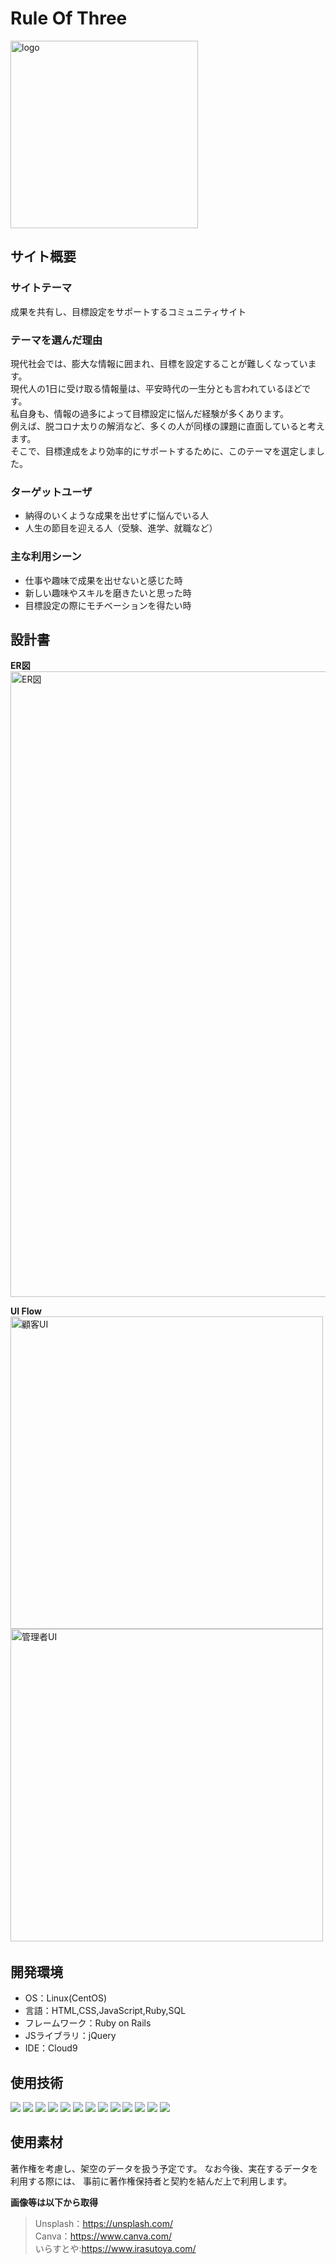# Rule Of Three
<img width="300" alt="logo" src="https://github.com/kamasuJL/rule-of-three/assets/156296235/0ed96778-f656-429d-ba72-92f1354102bc">  

## サイト概要
### サイトテーマ
成果を共有し、目標設定をサポートするコミュニティサイト

### テーマを選んだ理由
現代社会では、膨大な情報に囲まれ、目標を設定することが難しくなっています。  
現代人の1日に受け取る情報量は、平安時代の一生分とも言われているほどです。  
私自身も、情報の過多によって目標設定に悩んだ経験が多くあります。  
例えば、脱コロナ太りの解消など、多くの人が同様の課題に直面していると考えます。  
そこで、目標達成をより効率的にサポートするために、このテーマを選定しました。

### ターゲットユーザ
- 納得のいくような成果を出せずに悩んでいる人
- 人生の節目を迎える人（受験、進学、就職など）
​
### 主な利用シーン
- 仕事や趣味で成果を出せないと感じた時
- 新しい趣味やスキルを磨きたいと思った時
- 目標設定の際にモチベーションを得たい時
​
## 設計書
**ER図**
<img width="1001" alt="ER図" src="https://github.com/kamasuJL/rule-of-three/assets/156296235/aa286db3-8c3c-4b1b-8bfc-ae7aefb34281">

**UI Flow**
<img width="500" alt="顧客UI" src="https://github.com/kamasuJL/rule-of-three/assets/156296235/ca6642d5-8215-4635-90a2-af4629c763be">  
<img width="500" alt="管理者UI" src="https://github.com/kamasuJL/rule-of-three/assets/156296235/1ffd5383-4264-44f2-9d02-4a0d527c487c">
​
## 開発環境
- OS：Linux(CentOS)
- 言語：HTML,CSS,JavaScript,Ruby,SQL
- フレームワーク：Ruby on Rails
- JSライブラリ：jQuery
- IDE：Cloud9

## 使用技術
​[![](https://img.shields.io/badge/Ruby-CC342D?style=flat&logo=ruby&logoColor=white)](https://www.ruby-lang.org/)
[![](https://img.shields.io/badge/Ruby_on_Rails-CC0000?style=flat&logo=ruby-on-rails&logoColor=white)](https://rubyonrails.org/)
[![](https://img.shields.io/badge/HTML-1572B6?style=flat&logo=html5&logoColor=white&color=orange)](https://example.com)
[![](https://img.shields.io/badge/CSS-1572B6?style=flat&logo=css3&logoColor=white)](https://www.w3.org/Style/CSS/Overview.en.html)
[![](https://img.shields.io/badge/JavaScript-F7DF1E?style=flat&logo=javascript&logoColor=black)](https://developer.mozilla.org/en-US/docs/Web/JavaScript)
[![](https://img.shields.io/badge/Bootstrap-563D7C?style=flat&logo=bootstrap&logoColor=white)](https://getbootstrap.com/)
[![](https://img.shields.io/badge/GitHub-181717?style=flat&logo=github&logoColor=white)](https://github.com/)
[![](https://img.shields.io/badge/Git-F05032?style=flat&logo=git&logoColor=white)](https://git-scm.com/)
[![](https://img.shields.io/badge/Amazon_AWS-232F3E?style=flat&logo=amazon-aws&logoColor=white)](https://aws.amazon.com/)
[![](https://img.shields.io/badge/Amazon_EC2-232F3E?style=flat&logo=amazon-ec2&logoColor=white)](https://aws.amazon.com/ec2/)
[![](https://img.shields.io/badge/Amazon_RDS-232F3E?style=flat&logo=amazon-rds&logoColor=white)](https://aws.amazon.com/rds/)
[![](https://img.shields.io/badge/Nginx-009639?style=flat&logo=nginx&logoColor=white)](https://nginx.org/)
[![](https://img.shields.io/badge/MySQL-4479A1?style=flat&logo=mysql&logoColor=white)](https://www.mysql.com/)

## 使用素材
著作権を考慮し、架空のデータを扱う予定です。
なお今後、実在するデータを利用する際には、
事前に著作権保持者と契約を結んだ上で利用します。
<!--- 外部サービスの画像素材・音声素材のサービス名とURLを明記-->  
**画像等は以下から取得**  
> Unsplash：https://unsplash.com/  
> Canva：https://www.canva.com/  
> いらすとや:https://www.irasutoya.com/
<!--- アプリケーションの実装に使用したgem/bootstrapのリファレンスなどの記載は不要-->


